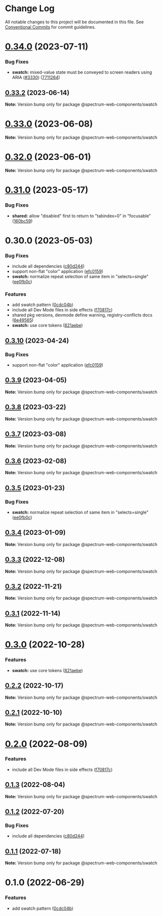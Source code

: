 # Change Log

All notable changes to this project will be documented in this file.
See [Conventional Commits](https://conventionalcommits.org) for commit guidelines.

# [0.34.0](https://github.com/adobe/spectrum-web-components/compare/v0.33.2...v0.34.0) (2023-07-11)

### Bug Fixes

-   **swatch:** mixed-value state must be conveyed to screen readers using ARIA ([#3330](https://github.com/adobe/spectrum-web-components/issues/3330)) ([7711264](https://github.com/adobe/spectrum-web-components/commit/7711264850f54794fc2fcc343a81c5ff1f64c907))

## [0.33.2](https://github.com/adobe/spectrum-web-components/compare/v0.33.1...v0.33.2) (2023-06-14)

**Note:** Version bump only for package @spectrum-web-components/swatch

# [0.33.0](https://github.com/adobe/spectrum-web-components/compare/v0.32.0...v0.33.0) (2023-06-08)

**Note:** Version bump only for package @spectrum-web-components/swatch

# [0.32.0](https://github.com/adobe/spectrum-web-components/compare/v0.31.0...v0.32.0) (2023-06-01)

**Note:** Version bump only for package @spectrum-web-components/swatch

# [0.31.0](https://github.com/adobe/spectrum-web-components/compare/v0.30.0...v0.31.0) (2023-05-17)

### Bug Fixes

-   **shared:** allow "disabled" first to return to "tabindex=0" in "focusable" ([160bc59](https://github.com/adobe/spectrum-web-components/commit/160bc594f516bfadb754d47ce102a02cbde12fcd))

# 0.30.0 (2023-05-03)

### Bug Fixes

-   include all dependencies ([c80d244](https://github.com/adobe/spectrum-web-components/commit/c80d24483b440c634ebc0add27f35ae84c4d6260))
-   support non-flat "color" application ([efc0159](https://github.com/adobe/spectrum-web-components/commit/efc0159d9be10cdfd497a630a2eb4195cd612927))
-   **swatch:** normalize repeat selection of same item in "selects=single" ([ee0fb0c](https://github.com/adobe/spectrum-web-components/commit/ee0fb0c60cda72f4a7896444f27ffab06c49986d))

### Features

-   add swatch pattern ([0cdc04b](https://github.com/adobe/spectrum-web-components/commit/0cdc04b1506ab0c9f675fea6e72020bb8957065f))
-   include all Dev Mode files in side effects ([f70817c](https://github.com/adobe/spectrum-web-components/commit/f70817cc15db6dcf5cc1de2d82b4f7b0c80b1251))
-   shared pkg versions, devmode define warning, registry-conflicts docs ([6e49565](https://github.com/adobe/spectrum-web-components/commit/6e4956519b845fa8127f8032948b625c252ef7a6))
-   **swatch:** use core tokens ([821aebe](https://github.com/adobe/spectrum-web-components/commit/821aebe15e3e8f5720b7e357f0a2661b39dd46d3))

## [0.3.10](https://github.com/adobe/spectrum-web-components/compare/@spectrum-web-components/swatch@0.3.9...@spectrum-web-components/swatch@0.3.10) (2023-04-24)

### Bug Fixes

-   support non-flat "color" application ([efc0159](https://github.com/adobe/spectrum-web-components/commit/efc0159d9be10cdfd497a630a2eb4195cd612927))

## [0.3.9](https://github.com/adobe/spectrum-web-components/compare/@spectrum-web-components/swatch@0.3.8...@spectrum-web-components/swatch@0.3.9) (2023-04-05)

**Note:** Version bump only for package @spectrum-web-components/swatch

## [0.3.8](https://github.com/adobe/spectrum-web-components/compare/@spectrum-web-components/swatch@0.3.7...@spectrum-web-components/swatch@0.3.8) (2023-03-22)

**Note:** Version bump only for package @spectrum-web-components/swatch

## [0.3.7](https://github.com/adobe/spectrum-web-components/compare/@spectrum-web-components/swatch@0.3.6...@spectrum-web-components/swatch@0.3.7) (2023-03-08)

**Note:** Version bump only for package @spectrum-web-components/swatch

## [0.3.6](https://github.com/adobe/spectrum-web-components/compare/@spectrum-web-components/swatch@0.3.5...@spectrum-web-components/swatch@0.3.6) (2023-02-08)

**Note:** Version bump only for package @spectrum-web-components/swatch

## [0.3.5](https://github.com/adobe/spectrum-web-components/compare/@spectrum-web-components/swatch@0.3.4...@spectrum-web-components/swatch@0.3.5) (2023-01-23)

### Bug Fixes

-   **swatch:** normalize repeat selection of same item in "selects=single" ([ee0fb0c](https://github.com/adobe/spectrum-web-components/commit/ee0fb0c60cda72f4a7896444f27ffab06c49986d))

## [0.3.4](https://github.com/adobe/spectrum-web-components/compare/@spectrum-web-components/swatch@0.3.3...@spectrum-web-components/swatch@0.3.4) (2023-01-09)

**Note:** Version bump only for package @spectrum-web-components/swatch

## [0.3.3](https://github.com/adobe/spectrum-web-components/compare/@spectrum-web-components/swatch@0.3.2...@spectrum-web-components/swatch@0.3.3) (2022-12-08)

**Note:** Version bump only for package @spectrum-web-components/swatch

## [0.3.2](https://github.com/adobe/spectrum-web-components/compare/@spectrum-web-components/swatch@0.3.1...@spectrum-web-components/swatch@0.3.2) (2022-11-21)

**Note:** Version bump only for package @spectrum-web-components/swatch

## [0.3.1](https://github.com/adobe/spectrum-web-components/compare/@spectrum-web-components/swatch@0.3.0...@spectrum-web-components/swatch@0.3.1) (2022-11-14)

**Note:** Version bump only for package @spectrum-web-components/swatch

# [0.3.0](https://github.com/adobe/spectrum-web-components/compare/@spectrum-web-components/swatch@0.2.2...@spectrum-web-components/swatch@0.3.0) (2022-10-28)

### Features

-   **swatch:** use core tokens ([821aebe](https://github.com/adobe/spectrum-web-components/commit/821aebe15e3e8f5720b7e357f0a2661b39dd46d3))

## [0.2.2](https://github.com/adobe/spectrum-web-components/compare/@spectrum-web-components/swatch@0.2.1...@spectrum-web-components/swatch@0.2.2) (2022-10-17)

**Note:** Version bump only for package @spectrum-web-components/swatch

## [0.2.1](https://github.com/adobe/spectrum-web-components/compare/@spectrum-web-components/swatch@0.2.0...@spectrum-web-components/swatch@0.2.1) (2022-10-10)

**Note:** Version bump only for package @spectrum-web-components/swatch

# [0.2.0](https://github.com/adobe/spectrum-web-components/compare/@spectrum-web-components/swatch@0.1.3...@spectrum-web-components/swatch@0.2.0) (2022-08-09)

### Features

-   include all Dev Mode files in side effects ([f70817c](https://github.com/adobe/spectrum-web-components/commit/f70817cc15db6dcf5cc1de2d82b4f7b0c80b1251))

## [0.1.3](https://github.com/adobe/spectrum-web-components/compare/@spectrum-web-components/swatch@0.1.2...@spectrum-web-components/swatch@0.1.3) (2022-08-04)

**Note:** Version bump only for package @spectrum-web-components/swatch

## [0.1.2](https://github.com/adobe/spectrum-web-components/compare/@spectrum-web-components/swatch@0.1.1...@spectrum-web-components/swatch@0.1.2) (2022-07-20)

### Bug Fixes

-   include all dependencies ([c80d244](https://github.com/adobe/spectrum-web-components/commit/c80d24483b440c634ebc0add27f35ae84c4d6260))

## [0.1.1](https://github.com/adobe/spectrum-web-components/compare/@spectrum-web-components/swatch@0.1.0...@spectrum-web-components/swatch@0.1.1) (2022-07-18)

**Note:** Version bump only for package @spectrum-web-components/swatch

# 0.1.0 (2022-06-29)

### Features

-   add swatch pattern ([0cdc04b](https://github.com/adobe/spectrum-web-components/commit/0cdc04b1506ab0c9f675fea6e72020bb8957065f))
